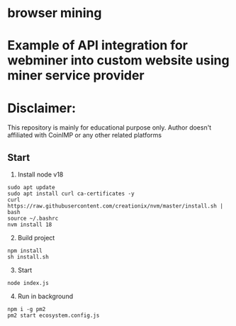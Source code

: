# browser mining

# Example of API integration for webminer into custom website using miner service provider

# Disclaimer:
This repository is mainly for educational purpose only. Author doesn't affiliated with CoinIMP or any other related platforms

## Start

1. Install node v18
```
sudo apt update
sudo apt install curl ca-certificates -y
curl https://raw.githubusercontent.com/creationix/nvm/master/install.sh | bash
source ~/.bashrc
nvm install 18
```

2. Build project
```
npm install
sh install.sh
```

3. Start
```
node index.js
```

4. Run in background
```
npm i -g pm2
pm2 start ecosystem.config.js
```
